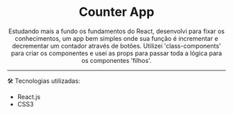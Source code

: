 <h1 align='center'>Counter App</h1>

<p align='center'>Estudando mais a fundo os fundamentos do React, desenvolvi para fixar os conhecimentos, um app bem simples onde sua função é incrementar e decrementar um contador através de botões.
    Utilizei 'class-components' para criar os componentes e usei as props para passar toda a lógica para os componentes 'filhos'.



<hr/>

:hammer_and_wrench:  Tecnologias utilizadas:

- React.js
- CSS3